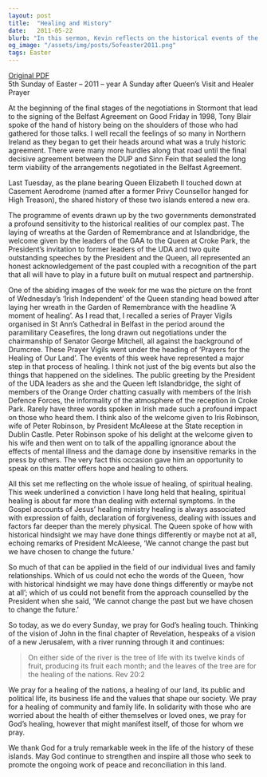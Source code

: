 ```yaml
---
layout: post
title:  "Healing and History"
date:   2011-05-22
blurb: "In this sermon, Kevin reflects on the historical events of the Queen's visit to Ireland and the Belfast Agreement, drawing parallels to the spiritual healing process. He emphasizes that healing is more than dealing with external symptoms, and it often involves faith, forgiveness, and dealing with deeper issues. He concludes with a prayer for healing of the nations, our land, and individuals."
og_image: "/assets/img/posts/5ofeaster2011.png"
tags: Easter
---
```

[Original PDF](/assets/pdf/5ofeaster2011.pdf)    
5th Sunday of Easter – 2011 – year A
Sunday after Queen’s Visit and Healer Prayer

At the beginning of the final stages of the negotiations in Stormont that lead to the signing of the Belfast Agreement on Good Friday in 1998, Tony Blair spoke of the hand of history being on the shoulders of those who had gathered for those talks. I well recall the feelings of so many in Northern Ireland as they began to get their heads around what was a truly historic agreement. There were many more hurdles along that road until the final decisive agreement between the DUP and Sinn Fein that sealed the long term viability of the arrangements negotiated in the Belfast Agreement.

Last Tuesday, as the plane bearing Queen Elizabeth II touched down at Casement Aerodrome (named after a former Privy Counsellor hanged for High Treason), the shared history of these two islands entered a new era.

The programme of events drawn up by the two governments demonstrated a profound sensitivity to the historical realities of our complex past. The laying of wreaths at the Garden of Remembrance and at Islandbridge, the welcome given by the leaders of the GAA to the Queen at Croke Park, the President’s invitation to former leaders of the UDA and two quite outstanding speeches by the President and the Queen, all represented an honest acknowledgement of the past coupled with a recognition of the part that all will have to play in a future built on mutual respect and partnership.

One of the abiding images of the week for me was the picture on the front of Wednesday’s ‘Irish Independent’ of the Queen standing head bowed after laying her wreath in the Garden of Remembrance with the headline ‘A moment of healing’. As I read that, I recalled a series of Prayer Vigils organised in St Ann’s Cathedral in Belfast in the period around the paramilitary Ceasefires, the long drawn out negotiations under the chairmanship of Senator George Mitchell, all against the background of Drumcree. These Prayer Vigils went under the heading of ‘Prayers for the Healing of Our Land’. The events of this week have represented a major step in that process of healing. I think not just of the big events but also the things that happened on the sidelines. The public greeting by the President of the UDA leaders as she and the Queen left Islandbridge, the sight of members of the Orange Order chatting casually with members of the Irish Defence Forces, the informality of the atmosphere of the reception in Croke Park. Rarely have three words spoken in Irish made such a profound impact on those who heard them. I think also of the welcome given to Iris Robinson, wife of Peter Robinson, by President McAleese at the State reception in Dublin Castle. Peter Robinson spoke of his delight at the welcome given to his wife and then went on to talk of the appalling ignorance about the effects of mental illness and the damage done by insensitive remarks in the press by others. The very fact this occasion gave him an opportunity to speak on this matter offers hope and healing to others.

All this set me reflecting on the whole issue of healing, of spiritual healing. This week underlined a conviction I have long held that healing, spiritual healing is about far more than dealing with external symptoms. In the Gospel accounts of Jesus’ healing ministry healing is always associated with expression of faith, declaration of forgiveness, dealing with issues and factors far deeper than the merely physical. The Queen spoke of how with historical hindsight we may have done things differently or maybe not at all, echoing remarks of President McAleese, ‘We cannot change the past but we have chosen to change the future.’

So much of that can be applied in the field of our individual lives and family relationships. Which of us could not echo the words of the Queen, ‘how with historical hindsight we may have done things differently or maybe not at all’; which of us could not benefit from the approach counselled by the President when she said, ‘We cannot change the past but we have chosen to change the future.’

So today, as we do every Sunday, we pray for God’s healing touch. Thinking of the vision of John in the final chapter of Revelation, hespeaks of a vision of a new Jerusalem, with a river running through it and continues:

> On either side of the river is the tree of life with its twelve kinds of fruit, producing its fruit each month; and the leaves of the tree are for the healing of the nations. Rev 20:2

We pray for a healing of the nations, a healing of our land, its public and political life, its business life and the values that shape our society. We pray for a healing of community and family life. In solidarity with those who are worried about the health of either themselves or loved ones, we pray for God’s healing, however that might manifest itself, of those for whom we pray.

We thank God for a truly remarkable week in the life of the history of these islands. May God continue to strengthen and inspire all those who seek to promote the ongoing work of peace and reconciliation in this land.
